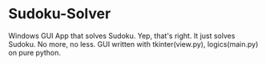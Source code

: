 # Sudoku-Solver
Windows GUI App that solves Sudoku.
Yep, that's right. It just solves Sudoku. No more, no less.
GUI written with tkinter(view.py), logics(main.py) on pure python.
